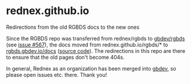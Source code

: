 # rednex.github.io

Redirections from the old RGBDS docs to the new ones

Since the RGBDS repo was transferred from rednex/rgbds to [gbdev/rgbds](https://github.com/gbdev/rgbds) (see [issue #567](https://github.com/rednex/rgbds/issues/567)), the docs moved from rednex.github.io/rgbds/* to [rgbds.gbdev.io/docs](https://rgbds.gbdev.io/docs) ([source code](https://github.com/gbdev/rgbds-www/tree/master/_documentation)). The redirections in this repo are there to ensure that the old pages don't become 404s.

In general, Rednex as an organization has been merged into [gbdev](https://github.com/gbdev), so please open issues etc. there. Thank you!
